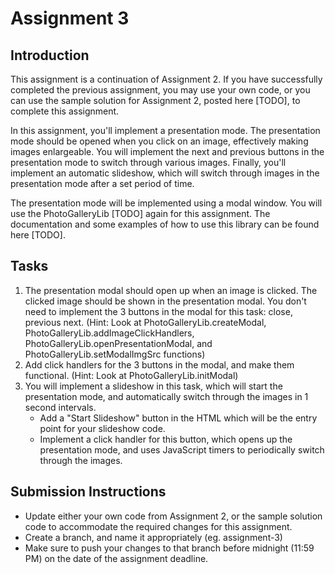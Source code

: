 # Assignment 3

## Introduction

This assignment is a continuation of Assignment 2. If you have successfully completed the previous assignment, you may use your own code, or you can use the sample solution for Assignment 2, posted here [TODO], to complete this assignment.

In this assignment, you'll implement a presentation mode. The presentation mode should be opened when you click on an image, effectively making images enlargeable. You will implement the next and previous buttons in the presentation mode to switch through various images. Finally, you'll implement an automatic slideshow, which will switch through images in the presentation mode after a  set period of time.

The presentation mode will be implemented using a modal window. You will use the PhotoGalleryLib [TODO] again for this assignment. The documentation and some examples of how to use this library can be found here [TODO].

## Tasks

1. The presentation modal should open up when an image is clicked. The clicked image should be shown in the presentation modal. You don't need to implement the 3 buttons in the modal for this task: close, previous next. (Hint: Look at PhotoGalleryLib.createModal, PhotoGalleryLib.addImageClickHandlers, PhotoGalleryLib.openPresentationModal, and PhotoGalleryLib.setModalImgSrc functions)
2. Add click handlers for the 3 buttons in the modal, and make them functional. (Hint: Look at PhotoGalleryLib.initModal)
3. You will implement a slideshow in this task, which will start the presentation mode, and automatically switch through the images in 1 second intervals.
    - Add a "Start Slideshow" button in the HTML which will be the entry point for your slideshow code.
    - Implement a click handler for this button, which opens up the presentation mode, and uses JavaScript timers to periodically switch through the images.

## Submission Instructions

- Update either your own code from Assignment 2, or the sample solution code to accommodate the required changes for this assignment.
- Create a branch, and name it appropriately (eg. assignment-3)
- Make sure to push your changes to that branch before midnight (11:59 PM) on the date of the assignment deadline.
